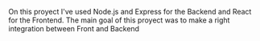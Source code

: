 On this proyect I've used Node.js and Express for the Backend and React for the Frontend. The main goal of this proyect was to make a right integration between Front and Backend
